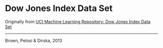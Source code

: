 # Dow Jones Index Data Set

Originally from [UCI Machine Learning Repository: Dow Jones Index Data Set](https://archive.ics.uci.edu/ml/datasets/Dow+Jones+Index)

---

Brown, Pelosi & Dirska, 2013
